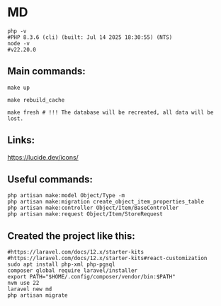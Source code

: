 
# MD

```shell
php -v
#PHP 8.3.6 (cli) (built: Jul 14 2025 18:30:55) (NTS)
node -v
#v22.20.0
```

## Main commands:

```shell
make up
```

```shell
make rebuild_cache
```

```shell
make fresh # !!! The database will be recreated, all data will be lost.
```

## Links:

https://lucide.dev/icons/

## Useful commands:

```shell
php artisan make:model Object/Type -m
php artisan make:migration create_object_item_properties_table
php artisan make:controller Object/Item/BaseController
php artisan make:request Object/Item/StoreRequest
```

## Created the project like this:

```shell
#https://laravel.com/docs/12.x/starter-kits
#https://laravel.com/docs/12.x/starter-kits#react-customization
sudo apt install php-xml php-pgsql
composer global require laravel/installer
export PATH="$HOME/.config/composer/vendor/bin:$PATH"
nvm use 22
laravel new md
php artisan migrate
```
